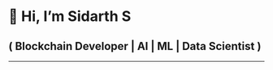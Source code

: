# 👋 Hi, I’m **Sidarth S** <br/>
##  ( Blockchain Developer | AI | ML | Data Scientist )
---

<!-- <br/>
-  I’m currently learning ...
- 💞️ I’m looking to collaborate on ...
- 📫 How to reach me ... -->

<!---
sidarth16/sidarth16 is a ✨ special ✨ repository because its `README.md` (this file) appears on your GitHub profile.
You can click the Preview link to take a look at your changes.
--->
